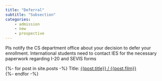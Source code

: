 ```yaml
---
title: "Deferral"
subtitle: "Subsection"
categories:
    - admission
    - new
    - prospective
---
```

Pls notify the CS department office about your decision to defer your enrollment.
                            International students need to contact IES for the necessary paperwork regarding I-20 and
                            SEVIS forms 


{%- for post in site.posts -%}
    Title: <a href="{{post.url |relative_url}}">{{post.title}} / {{post.film}}</a><br>
{%- endfor -%}